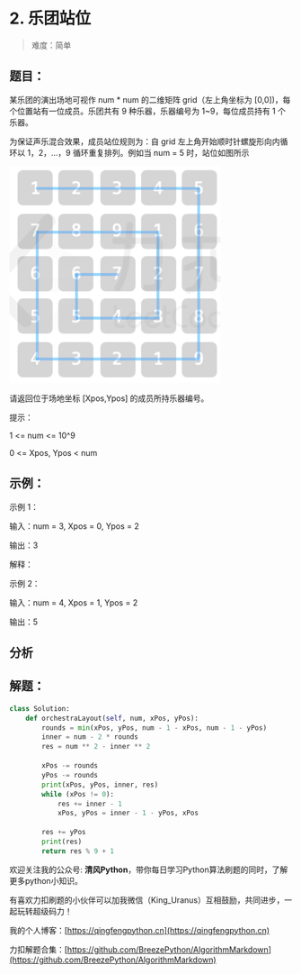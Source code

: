 # 2. 乐团站位
> 
> 
> 难度：简单

## 题目：

某乐团的演出场地可视作 num * num 的二维矩阵 grid（左上角坐标为 [0,0])，每个位置站有一位成员。乐团共有 9 种乐器，乐器编号为 1~9，每位成员持有 1 个乐器。

为保证声乐混合效果，成员站位规则为：自 grid 左上角开始顺时针螺旋形向内循环以 1，2，...，9 循环重复排列。例如当 num = 5 时，站位如图所示

![](../../images/2021-04-05_17-53-38.png)

请返回位于场地坐标 [Xpos,Ypos] 的成员所持乐器编号。

提示：

1 <= num <= 10^9

0 <= Xpos, Ypos < num

## 示例：

示例 1：

输入：num = 3, Xpos = 0, Ypos = 2

输出：3

解释：


示例 2：

输入：num = 4, Xpos = 1, Ypos = 2

输出：5


## 分析



## 解题：

```python
class Solution:
    def orchestraLayout(self, num, xPos, yPos):
        rounds = min(xPos, yPos, num - 1 - xPos, num - 1 - yPos)
        inner = num - 2 * rounds
        res = num ** 2 - inner ** 2

        xPos -= rounds
        yPos -= rounds
        print(xPos, yPos, inner, res)
        while (xPos != 0):
            res += inner - 1
            xPos, yPos = inner - 1 - yPos, xPos

        res += yPos
        print(res)
        return res % 9 + 1
```

欢迎关注我的公众号: **清风Python**，带你每日学习Python算法刷题的同时，了解更多python小知识。

有喜欢力扣刷题的小伙伴可以加我微信（King_Uranus）互相鼓励，共同进步，一起玩转超级码力！

我的个人博客：[https://qingfengpython.cn](https://qingfengpython.cn)

力扣解题合集：[https://github.com/BreezePython/AlgorithmMarkdown](https://github.com/BreezePython/AlgorithmMarkdown)
